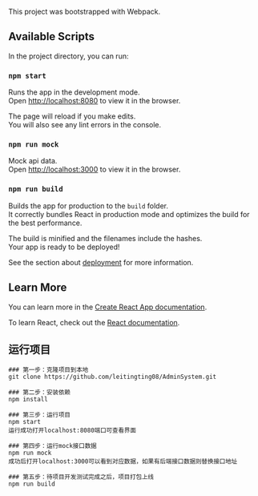 This project was bootstrapped with Webpack.

## Available Scripts

In the project directory, you can run:

### `npm start`

Runs the app in the development mode.<br>
Open [http://localhost:8080](http://localhost:8080) to view it in the browser.

The page will reload if you make edits.<br>
You will also see any lint errors in the console.

### `npm run mock`

Mock api data.<br>
Open [http://localhost:3000](http://localhost:3000) to view it in the browser.

### `npm run build`

Builds the app for production to the `build` folder.<br>
It correctly bundles React in production mode and optimizes the build for the best performance.

The build is minified and the filenames include the hashes.<br>
Your app is ready to be deployed!

See the section about [deployment](https://facebook.github.io/create-react-app/docs/deployment) for more information.

## Learn More

You can learn more in the [Create React App documentation](https://facebook.github.io/create-react-app/docs/getting-started).

To learn React, check out the [React documentation](https://reactjs.org/).

## 运行项目
```
### 第一步：克隆项目到本地
git clone https://github.com/leitingting08/AdminSystem.git
```
```
### 第二步：安装依赖
npm install
```
```
### 第三步：运行项目
npm start
运行成功打开localhost:8080端口可查看界面
```
```
### 第四步：运行mock接口数据
npm run mock
成功后打开localhost:3000可以看到对应数据，如果有后端接口数据则替换接口地址
```
```
### 第五步：待项目开发测试完成之后，项目打包上线
npm run build
```

